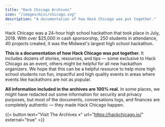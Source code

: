 ```yaml
---
title: "Hack Chicago Archives"
icon: "/images/misc/chicago.svg"
description: "A documentation of how Hack Chicago was put together."
---
```


Hack Chicago was a 24-hour high school hackathon that took place in July, 2018. With over $25,000 in cash sponsorship, 250 students in attendance, 40 projects created, it was the Midwest's largest high school hackathon. 

**This is a documentation of how Hack Chicago was put together.** It includes dozens of stories, resources, and tips — some exclusive to Hack Chicago as an event, others might be helpful for all new hackathon organizers. We hope that this can be a helpful resource to help more high school students run fun, impactful and high quality events in areas where events like hackathons are not as popular. 

**All information included in the archives are 100% real.** In some places, we might have redacted out some information for security and privacy purposes, but most of the documents, conversations logs, and finances are completely authentic — they made Hack Chicago happen.

{{< button text="Visit The Archives »" url="https://hackchicago.io/" external="true" >}}